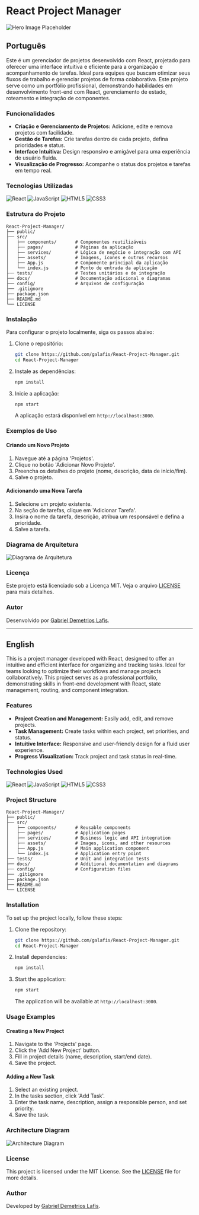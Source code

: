 # React Project Manager

![Hero Image Placeholder](assets/hero-image.png)

## Português

Este é um gerenciador de projetos desenvolvido com React, projetado para oferecer uma interface intuitiva e eficiente para a organização e acompanhamento de tarefas. Ideal para equipes que buscam otimizar seus fluxos de trabalho e gerenciar projetos de forma colaborativa. Este projeto serve como um portfólio profissional, demonstrando habilidades em desenvolvimento front-end com React, gerenciamento de estado, roteamento e integração de componentes.

### Funcionalidades

- **Criação e Gerenciamento de Projetos:** Adicione, edite e remova projetos com facilidade.
- **Gestão de Tarefas:** Crie tarefas dentro de cada projeto, defina prioridades e status.
- **Interface Intuitiva:** Design responsivo e amigável para uma experiência de usuário fluida.
- **Visualização de Progresso:** Acompanhe o status dos projetos e tarefas em tempo real.

### Tecnologias Utilizadas

![React](https://img.shields.io/badge/React-61DAFB?style=for-the-badge&logo=react&logoColor=white)
![JavaScript](https://img.shields.io/badge/JavaScript-F7DF1E?style=for-the-badge&logo=javascript&logoColor=black)
![HTML5](https://img.shields.io/badge/HTML5-E34F26?style=for-the-badge&logo=html5&logoColor=white)
![CSS3](https://img.shields.io/badge/CSS3-1572B6?style=for-the-badge&logo=css3&logoColor=white)

### Estrutura do Projeto

```
React-Project-Manager/
├── public/
├── src/
│   ├── components/       # Componentes reutilizáveis
│   ├── pages/            # Páginas da aplicação
│   ├── services/         # Lógica de negócio e integração com API
│   ├── assets/           # Imagens, ícones e outros recursos
│   ├── App.js            # Componente principal da aplicação
│   └── index.js          # Ponto de entrada da aplicação
├── tests/                # Testes unitários e de integração
├── docs/                 # Documentação adicional e diagramas
├── config/               # Arquivos de configuração
├── .gitignore
├── package.json
├── README.md
└── LICENSE
```

### Instalação

Para configurar o projeto localmente, siga os passos abaixo:

1. Clone o repositório:
   ```bash
   git clone https://github.com/galafis/React-Project-Manager.git
   cd React-Project-Manager
   ```

2. Instale as dependências:
   ```bash
   npm install
   ```

3. Inicie a aplicação:
   ```bash
   npm start
   ```

   A aplicação estará disponível em `http://localhost:3000`.

### Exemplos de Uso

#### Criando um Novo Projeto

1. Navegue até a página 'Projetos'.
2. Clique no botão 'Adicionar Novo Projeto'.
3. Preencha os detalhes do projeto (nome, descrição, data de início/fim).
4. Salve o projeto.

#### Adicionando uma Nova Tarefa

1. Selecione um projeto existente.
2. Na seção de tarefas, clique em 'Adicionar Tarefa'.
3. Insira o nome da tarefa, descrição, atribua um responsável e defina a prioridade.
4. Salve a tarefa.

### Diagrama de Arquitetura

![Diagrama de Arquitetura](docs/architecture-diagram.png)

### Licença

Este projeto está licenciado sob a Licença MIT. Veja o arquivo [LICENSE](LICENSE) para mais detalhes.

### Autor

Desenvolvido por [Gabriel Demetrios Lafis](https://github.com/galafis).

---

## English

This is a project manager developed with React, designed to offer an intuitive and efficient interface for organizing and tracking tasks. Ideal for teams looking to optimize their workflows and manage projects collaboratively. This project serves as a professional portfolio, demonstrating skills in front-end development with React, state management, routing, and component integration.

### Features

- **Project Creation and Management:** Easily add, edit, and remove projects.
- **Task Management:** Create tasks within each project, set priorities, and status.
- **Intuitive Interface:** Responsive and user-friendly design for a fluid user experience.
- **Progress Visualization:** Track project and task status in real-time.

### Technologies Used

![React](https://img.shields.io/badge/React-61DAFB?style=for-the-badge&logo=react&logoColor=white)
![JavaScript](https://img.shields.io/badge/JavaScript-F7DF1E?style=for-the-badge&logo=javascript&logoColor=black)
![HTML5](https://img.shields.io/badge/HTML5-E34F26?style=for-the-badge&logo=html5&logoColor=white)
![CSS3](https://img.shields.io/badge/CSS3-1572B6?style=for-the-badge&logo=css3&logoColor=white)

### Project Structure

```
React-Project-Manager/
├── public/
├── src/
│   ├── components/       # Reusable components
│   ├── pages/            # Application pages
│   ├── services/         # Business logic and API integration
│   ├── assets/           # Images, icons, and other resources
│   ├── App.js            # Main application component
│   └── index.js          # Application entry point
├── tests/                # Unit and integration tests
├── docs/                 # Additional documentation and diagrams
├── config/               # Configuration files
├── .gitignore
├── package.json
├── README.md
└── LICENSE
```

### Installation

To set up the project locally, follow these steps:

1. Clone the repository:
   ```bash
   git clone https://github.com/galafis/React-Project-Manager.git
   cd React-Project-Manager
   ```

2. Install dependencies:
   ```bash
   npm install
   ```

3. Start the application:
   ```bash
   npm start
   ```

   The application will be available at `http://localhost:3000`.

### Usage Examples

#### Creating a New Project

1. Navigate to the 'Projects' page.
2. Click the 'Add New Project' button.
3. Fill in project details (name, description, start/end date).
4. Save the project.

#### Adding a New Task

1. Select an existing project.
2. In the tasks section, click 'Add Task'.
3. Enter the task name, description, assign a responsible person, and set priority.
4. Save the task.

### Architecture Diagram

![Architecture Diagram](docs/architecture-diagram.png)

### License

This project is licensed under the MIT License. See the [LICENSE](LICENSE) file for more details.

### Author

Developed by [Gabriel Demetrios Lafis](https://github.com/galafis).

